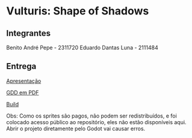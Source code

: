# Vulturis: Shape of Shadows

## Integrantes

Benito André Pepe - 2311720
Eduardo Dantas Luna - 2111484

## Entrega

[Apresentação](https://youtu.be/9Eru0xNlh7Q)

[GDD em PDF](Vulturis.pdf)

[Build](https://1drv.ms/u/s!Ag5lO2H_rtghgbVm90gIyB3WCkeLTA?e=ymQhyV)

Obs: Como os sprites são pagos, não podem ser redistribuídos, e foi colocado acesso público ao repositório, eles não estão disponíveis aqui. Abrir o projeto diretamente pelo Godot vai causar erros.
